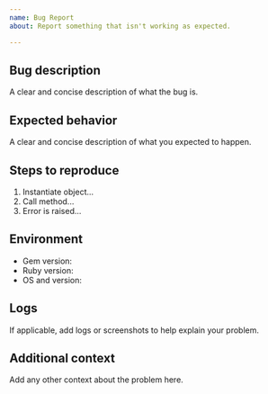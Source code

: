 ```yaml
---
name: Bug Report
about: Report something that isn't working as expected.

---
```


## Bug description
A clear and concise description of what the bug is.

## Expected behavior
A clear and concise description of what you expected to happen.

## Steps to reproduce
1. Instantiate object...
2. Call method...
3. Error is raised...

## Environment
- Gem version:
- Ruby version:
- OS and version:

## Logs
If applicable, add logs or screenshots to help explain your problem.

## Additional context
Add any other context about the problem here.
